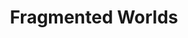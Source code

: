 ---
title: Fragmented Worlds
_hide_content: true
description_markdown: >-
  Fragmented Worlds&nbsp; is a series of works capturing&nbsp; a sense of loss,
  a nostalgia for lost origins which simultaneously hint at new beginnings,
  discovering unseen places some of which are within our imagination. Images are
  collaged together from different&nbsp; experiences rather than a product of
  stark reality. The found surface itself has a past, marked, textured,
  battered, worn out hence marking time whilst the irregular edges suggest a
  continuity beyond what can be viewed.
permalink: /paintings/fragmented-worlds/
archive: false
_gallery_date: 2016-05-01 00:00:00
main_image_path: /assets/images/3637-screen-copy.jpg
images:
  - image_path: /assets/images/3619-screen-copy.jpg
    image_title: Mariko in the cave
    image_description: 'Oil on found wood, H33 W43.5, 2020'
  - image_path: /assets/images/3632-screen-copy.jpg
    image_title: Magnolia windows
    image_description: 'Oil on found wood, W30.5 H33 , 2020'
  - image_path: /assets/images/3644-screen-copy.jpg
    image_title: Grihoshova
    image_description: 'Oil on found wood, H64 W30.5'
  - image_path: /assets/images/3637-screen-copy.jpg
    image_title: The Banana Painting
    image_description: 'Oil on found wood, H51 W46, 2020'
  - image_path: /assets/images/3624-screen-copy.jpg
    image_title: When we got to Angle Tarn
    image_description: 'Oil on found wood, H33 X W30.5, 2020'
  - image_path: /assets/images/3628-screen-copy.jpg
    image_title: A Forager's Dream *NFS*
    image_description: 'Oil on found wood, H33 X W33, 2020'
  - image_path: /assets/I never promised you a rose garden copy.jpg
    image_title: I never promised you a rose garden *SOLD*
    image_description: 'Oil on found wood, shells, W45.5  L53 D3, 2019'
  - image_path: /assets/Life is elsewhere copy.jpg
    image_title: Life is Elsewhere
    image_description: 'Oil on found wood, shell,  W26 H32, 2019'
  - image_path: /assets/The house he grew up in copy.jpg
    image_title: The house he grew up in
    image_description: 'Oil on found wood, L30 W29, 2019'
  - image_path: /assets/images/57880c5943af5.jpg
    image_title: Curtain Call
    image_description: 'Oil on Found Wood, W25.5 L32.5, 2017'
  - image_path: /assets/images/57880aeee9cf7.jpg
    image_title: Cock Fighting
    image_description: 'Oil on Found Wood, W31 L32.5, 2016'
  - image_path: /assets/images/5964dc1c2325a.jpg
    image_title: Perfect Ambassador
    image_description: 'W27 L27 cms Oil on Found Wood, 2017'
  - image_path: /assets/images/5964db500acf2.jpg
    image_title: Dolls are a Part
    image_description: 'W27 L27 cms, Oil on Found Wood, 2017'
  - image_path: /assets/images/57880bb94a963.jpg
    image_title: Bogainvillea Clown
    image_description: 'W31 L34.5 cms, Oil on Found Wood, 2017'
  - image_path: /assets/images/5964df6ac6d7b.jpg
    image_title: Solid Uncertainty
    image_description: 'W42 L37 cms, Oil on Found Wood, 2017'
  - image_path: /assets/images/57880cf652f12.jpg
    image_title: Jam Lilies
    image_description: 'W32 L25.5 cms, Oil on Found Wood, 2017'
  - image_path: /assets/images/5964dd73cc28f.jpg
    image_title: Rani Victoria
    image_description: 'W29  L27 cms, oil on Found Wood, 2017'
  - image_path: /assets/images/5964defb95136.jpg
    image_title: Wooden Ships
    image_description: 'W34.5 H27.5 cms,  Oil on Found Wood, 2017'
  - image_path: /assets/images/57880d6dba1f4.jpg
    image_title: Ordinary Girl
    image_description: 'W38 L32.5, Oil on Found Wood, 2016'
  - image_path: /assets/images/586ad7d977a1a.jpg
    image_title: Something in the Way
    image_description: 'L38 L37, Oil and paper on Found Wood, 2017'
  - image_path: /assets/images/586ad25bc4595.jpg
    image_title: A Sailor's Life *SOLD*
    image_description: 'W52 L40, Oil on Found Wood, 2016'
_options:
  image_path:
    width: 1200
    height: 1200
    resize_style: contain
    mime_type: image/jpeg
  main_image_path:
    width: 1200
    height: 800
    resize_style: contain
    mime_type: image/jpeg
_comments:
  title: Gallery title
  permalink: Be careful editing this
  main_image_path: Image used to represent your gallery
  images: Add and edit your gallery images here
  image_description: May only be used in the close up of an image
---